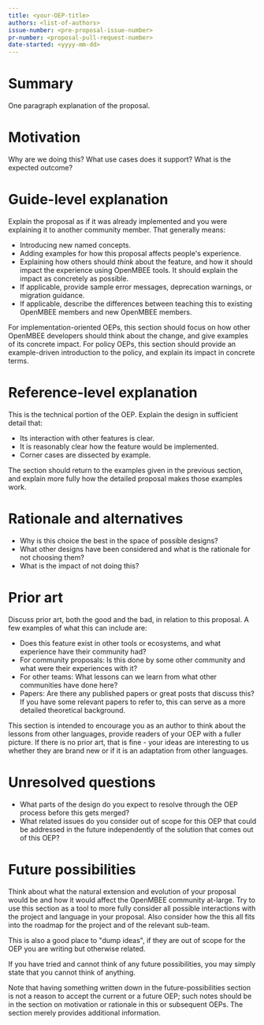 ```yaml
---
title: <your-OEP-title>
authors: <list-of-authors>
issue-number: <pre-proposal-issue-number>
pr-number: <proposal-pull-request-number>
date-started: <yyyy-mm-dd>
---
```


# Summary

One paragraph explanation of the proposal.

# Motivation

Why are we doing this? What use cases does it support? What is the expected outcome?

# Guide-level explanation

Explain the proposal as if it was already implemented and you were
explaining it to another community member. That generally means:

- Introducing new named concepts.
- Adding examples for how this proposal affects people's experience.
- Explaining how others should *think* about the feature, and how it should impact the experience using OpenMBEE tools. It should explain the impact as concretely as possible.
- If applicable, provide sample error messages, deprecation warnings, or migration guidance.
- If applicable, describe the differences between teaching this to existing OpenMBEE members and new OpenMBEE members.

For implementation-oriented OEPs, this section should focus on how other OpenMBEE
developers should think about the change, and give examples of its concrete impact. For policy OEPs, this section should provide an example-driven introduction to the policy, and explain its impact in concrete terms.

# Reference-level explanation

This is the technical portion of the OEP. Explain the design in
sufficient detail that:

- Its interaction with other features is clear.
- It is reasonably clear how the feature would be implemented.
- Corner cases are dissected by example.

The section should return to the examples given in the previous section, and explain more fully how the detailed proposal makes those examples work.

# Rationale and alternatives

- Why is this choice the best in the space of possible designs?
- What other designs have been considered and what is the rationale for not choosing them?
- What is the impact of not doing this?

# Prior art

Discuss prior art, both the good and the bad, in relation to this proposal.
A few examples of what this can include are:

- Does this feature exist in other tools or ecosystems, and what experience have their community had?
- For community proposals: Is this done by some other community and what were their experiences with it?
- For other teams: What lessons can we learn from what other communities have done here?
- Papers: Are there any published papers or great posts that discuss this? If you have some relevant papers to refer to, this can serve as a more detailed theoretical background.

This section is intended to encourage you as an author to think about the lessons from other languages, provide readers of your OEP with a fuller picture.
If there is no prior art, that is fine - your ideas are interesting to us whether they are brand new or if it is an adaptation from other languages.


# Unresolved questions

- What parts of the design do you expect to resolve through the OEP process before this gets merged?
- What related issues do you consider out of scope for this OEP that could be addressed in the future independently of the solution that comes out of this OEP?

# Future possibilities

Think about what the natural extension and evolution of your proposal would
be and how it would affect the OpenMBEE community at-large. Try to use this section as a tool to more fully consider all possible
interactions with the project and language in your proposal.
Also consider how the this all fits into the roadmap for the project
and of the relevant sub-team.

This is also a good place to "dump ideas", if they are out of scope for the
OEP you are writing but otherwise related.

If you have tried and cannot think of any future possibilities,
you may simply state that you cannot think of anything.

Note that having something written down in the future-possibilities section
is not a reason to accept the current or a future OEP; such notes should be
in the section on motivation or rationale in this or subsequent OEPs.
The section merely provides additional information.
